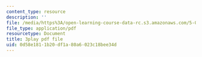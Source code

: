 ```yaml
---
content_type: resource
description: ''
file: /media/https%3A/open-learning-course-data-rc.s3.amazonaws.com/5-08j-biological-chemistry-ii-spring-2016/0d58e1811b20df1a80a6023c18bee34d_aCdDB6AsnSY.pdf
file_type: application/pdf
resourcetype: Document
title: 3play pdf file
uid: 0d58e181-1b20-df1a-80a6-023c18bee34d
---
```

